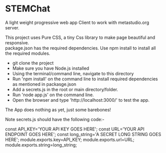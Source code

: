 # STEMChat
A light weight progressive web app Client to work with metastudio.org server.

This project uses Pure CSS, a tiny Css library to make page beautiful and responsive.  
package.json has the required dependencies. Use npm install to install all the required modules.

 - git clone the project
 - Make sure you have Node.js installed
 - Using the terminal/command line, navigate to this directory
 - Run 'npm install' on the command line to install required dependencies as mentioned in packasge.json
 - Add a secrets.js in the root or main directory/folder.
 - Run 'node app.js' on the command line.
 - Open the browser and type 'http://localhost:3000/' to test the app. 
 
The App does nothing as yet, just some barebones! 

Note secrets.js should have the following code:-

const API_KEY='YOUR API KEY GOES HERE';
const URL='YOUR API ENDPOINT GOES HERE';
const long_string='A SECRET LONG STRING GOES HERE';
module.exports.key=API_KEY;
module.exports.url=URL;
module.exports.string=long_string;
